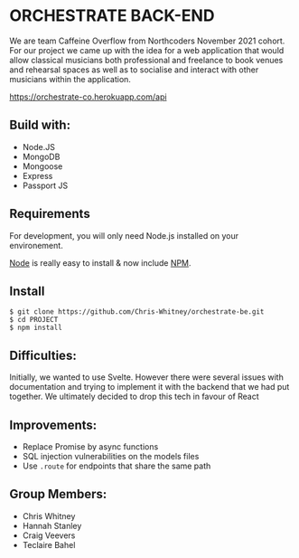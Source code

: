 # ORCHESTRATE BACK-END

We are team Caffeine Overflow from Northcoders November 2021 cohort. For our project we came up with the idea for a web application that would allow classical musicians both professional and freelance to book venues and rehearsal spaces as well as to socialise and interact with other musicians within the application. 

https://orchestrate-co.herokuapp.com/api
 
 ## Build with: 
 
 * Node.JS 
 * MongoDB
 * Mongoose
 * Express
 * Passport JS

## Requirements

For development, you will only need Node.js installed on your environement.

[Node](http://nodejs.org/) is really easy to install & now include [NPM](https://npmjs.org/).

## Install

    $ git clone https://github.com/Chris-Whitney/orchestrate-be.git
    $ cd PROJECT
    $ npm install
    
## Difficulties:

Initially, we wanted to use Svelte. However there were several issues with documentation and trying to implement it with the backend that we had put  together. We ultimately decided to drop this tech in favour of React
 
 ## Improvements:
 * Replace Promise by async functions
 * SQL injection vulnerabilities on the models files
 * Use `.route` for endpoints that share the same path

## Group Members:
- Chris Whitney
- Hannah Stanley
- Craig Veevers
- Teclaire Bahel
